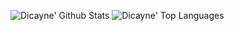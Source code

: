 <!--**Hugothms/hugothms** is a ✨ _special_ ✨ repository because its `README.md` (this file) appears on your GitHub profile.-->
![Dicayne' Github Stats](https://github-readme-stats.anuraghazra1.vercel.app/api?username=Dicayne&show_icons=true&include_all_commits=true&count_private=true)
![Dicayne' Top Languages](https://github-readme-stats.vercel.app/api/top-langs/?username=Dicayne&langs_count=8&layout=compact)
